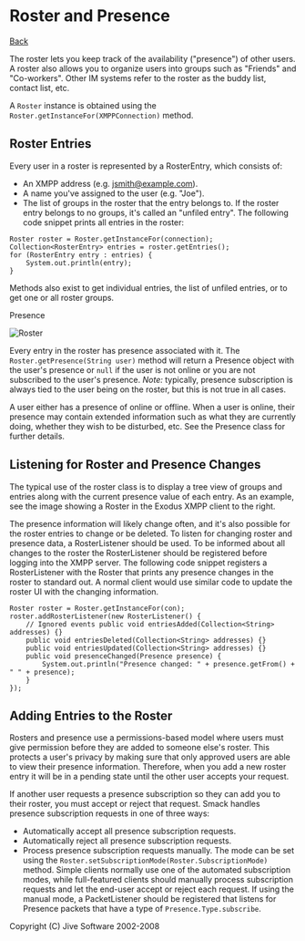 Roster and Presence
===================

[Back](index.md)

The roster lets you keep track of the availability ("presence") of other
users. A roster also allows you to organize users into groups such as
"Friends" and "Co-workers". Other IM systems refer to the roster as the buddy
list, contact list, etc.

A `Roster` instance is obtained using the `Roster.getInstanceFor(XMPPConnection)` method.

Roster Entries
--------------

Every user in a roster is represented by a RosterEntry, which consists of:

  * An XMPP address (e.g. jsmith@example.com).
  * A name you've assigned to the user (e.g. "Joe").
  * The list of groups in the roster that the entry belongs to. If the roster entry belongs to no groups, it's called an "unfiled entry".  The following code snippet prints all entries in the roster: 

```
Roster roster = Roster.getInstanceFor(connection);
Collection<RosterEntry> entries = roster.getEntries();
for (RosterEntry entry : entries) {
	System.out.println(entry);
}
```

Methods also exist to get individual entries, the list of unfiled entries, or
to get one or all roster groups.

Presence

![Roster](images/roster.png)

Every entry in the roster has presence associated with it. The
`Roster.getPresence(String user)` method will return a Presence object with
the user's presence or `null` if the user is not online or you are not
subscribed to the user's presence. _Note:_ typically, presence subscription is
always tied to the user being on the roster, but this is not true in all
cases.

A user either has a presence of online or offline. When a user is online,
their presence may contain extended information such as what they are
currently doing, whether they wish to be disturbed, etc. See the Presence
class for further details.

Listening for Roster and Presence Changes
-----------------------------------------

The typical use of the roster class is to display a tree view of groups and
entries along with the current presence value of each entry. As an example,
see the image showing a Roster in the Exodus XMPP client to the right.

The presence information will likely change often, and it's also possible for
the roster entries to change or be deleted. To listen for changing roster and
presence data, a RosterListener should be used. To be informed about all
changes to the roster the RosterListener should be registered before logging
into the XMPP server. The following code snippet registers a RosterListener
with the Roster that prints any presence changes in the roster to standard
out. A normal client would use similar code to update the roster UI with the
changing information.

```
Roster roster = Roster.getInstanceFor(con);
roster.addRosterListener(new RosterListener() {
	// Ignored events public void entriesAdded(Collection<String> addresses) {}
	public void entriesDeleted(Collection<String> addresses) {}
	public void entriesUpdated(Collection<String> addresses) {}
	public void presenceChanged(Presence presence) {
		System.out.println("Presence changed: " + presence.getFrom() + " " + presence);
	}
});
```

Adding Entries to the Roster
----------------------------

Rosters and presence use a permissions-based model where users must give
permission before they are added to someone else's roster. This protects a
user's privacy by making sure that only approved users are able to view their
presence information. Therefore, when you add a new roster entry it will be in
a pending state until the other user accepts your request.

If another user requests a presence subscription so they can add you to their
roster, you must accept or reject that request. Smack handles presence
subscription requests in one of three ways:

  * Automatically accept all presence subscription requests.
  * Automatically reject all presence subscription requests.
  * Process presence subscription requests manually.  The mode can be set using the `Roster.setSubscriptionMode(Roster.SubscriptionMode)` method. Simple clients normally use one of the automated subscription modes, while full-featured clients should manually process subscription requests and let the end-user accept or reject each request. If using the manual mode, a PacketListener should be registered that listens for Presence packets that have a type of `Presence.Type.subscribe`.   

Copyright (C) Jive Software 2002-2008
